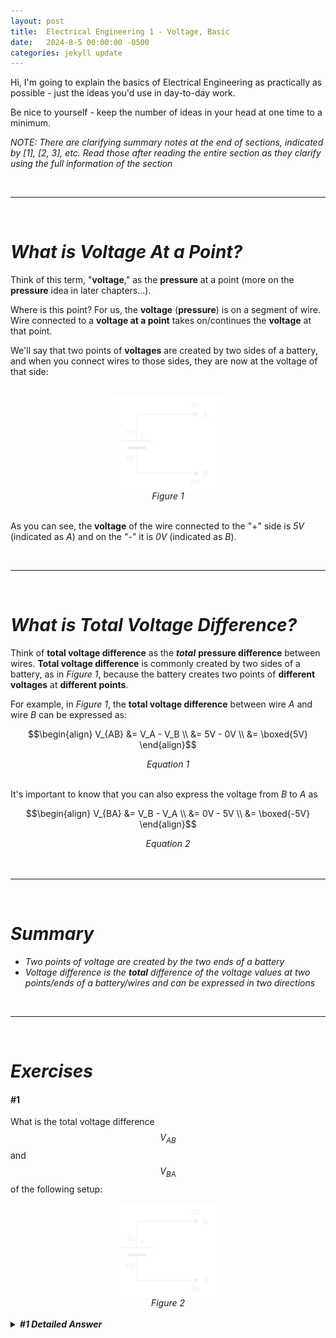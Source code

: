 ```yaml
---
layout: post
title:  Electrical Engineering 1 - Voltage, Basic
date:   2024-8-5 00:00:00 -0500
categories: jekyll update
---
```


Hi, I'm going to explain the basics of Electrical Engineering as practically as possible - just the ideas you'd use in day-to-day work.

Be nice to yourself - keep the number of ideas in your head at one time to a minimum.

_NOTE: There are clarifying summary notes at the end of sections, indicated by [1], [2, 3], etc. Read those after reading the entire section as they clarify using the full information of the section_


<br>

---

<br>


# _What is **Voltage At a Point?**_
Think of this term, "**voltage**," as the **pressure** at a point (more on the **pressure** idea in later chapters...).

Where is this point? For us, the **voltage** (**pressure**) is on a segment of wire. Wire connected to a **voltage at a point** takes on/continues the **voltage** at that point.

We'll say that two points of **voltages** are created by two sides of a battery, and when you connect wires to those sides, they are now at the voltage of that side:

<br>
<div style="flex:1; display:flex; justify-content:center; align-items:center; flex-flow:column">
    <img width="35%" src="/assets/2024-8-5-Electrical-Engineering-1-Voltage-Basic/voltage-at-a-point.svg" alt="voltage at points"/>
</div>
<center><i>Figure 1</i></center>
<br>

As you can see, the **voltage** of the wire connected to the "+" side is _5V_ (indicated as _A_) and on the "-" it is _0V_ (indicated as _B_).


<br>

---

<br>


# _What is **Total Voltage Difference?**_
Think of **total voltage difference** as the _**total**_ **pressure difference** between wires. **Total voltage difference** is commonly created by two sides of a battery, as in _Figure 1_, because the battery creates two points of **different voltages** at **different points**.

For example, in _Figure 1_, the **total voltage difference** between wire _A_ and wire _B_ can be expressed as:

$$\begin{align}  V_{AB} &= V_A - V_B  \\  &= 5V - 0V  \\  &= \boxed{5V}  \end{align}$$

<center><i>Equation 1</i></center>
<br>

It's important to know that you can also express the voltage from _B_ to _A_ as

$$\begin{align}  V_{BA} &= V_B - V_A  \\  &= 0V - 5V  \\  &= \boxed{-5V}  \end{align}$$

<center><i>Equation 2</i></center>
<br>


<br>

---

<br>


# _**Summary**_
* _Two points of voltage are created by the two ends of a battery_
* _Voltage difference is the **total** difference of the voltage values at two points/ends of a battery/wires and can be expressed in two directions_


<br>

---

<br>


# _**Exercises**_

#### **#1**
What is the total voltage difference $$V_{AB}$$ and $$V_{BA}$$ of the following setup:
<br>
<div style="flex:1; display:flex; justify-content:center; align-items:center; flex-flow:column">
    <img width="35%" src="/assets/2024-8-5-Electrical-Engineering-1-Voltage-Basic/exercise_1.svg" alt="exercise #1 image"/>
</div>
<center><i>Figure 2</i></center>
<br>

<details>
    <summary><i><b>#1 Detailed Answer</b></i></summary>

    $$\begin{align}  V_{AB} &= V_A - V_B  \\  &= 3V - 0V  \\  &= \boxed{3V}  \end{align}$$

    <center><i>Equation 3</i></center>
    <br>


    $$\begin{align}  V_{BA} &= V_B - V_A  \\  &= 0V - 3V  \\  &= \boxed{-3V}  \end{align}$$

    <center><i>Equation 4</i></center>
    <br>
  
</details>